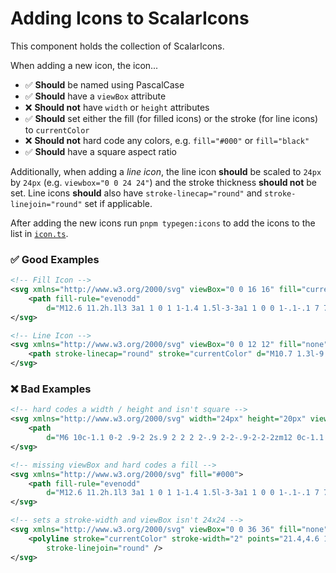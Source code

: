 # Adding Icons to ScalarIcons

This component holds the collection of ScalarIcons.

When adding a new icon, the icon...

- ✅ **Should** be named using PascalCase
- ✅ **Should** have a `viewBox` attribute
- ❌ **Should not** have `width` or `height` attributes
- ✅ **Should** set either the fill (for filled icons) or the stroke (for line icons) to `currentColor`
- ❌ **Should not** hard code any colors, e.g. `fill="#000"` or `fill="black"`
- ✅ **Should** have a square aspect ratio

Additionally, when adding a _line icon_, the line icon **should** be scaled to `24px` by `24px` (e.g. `viewbox="0 0 24 24"`) and the stroke thickness **should not** be set. Line icons **should** also have `stroke-linecap="round"` and `stroke-linejoin="round"` set if applicable.

After adding the new icons run `pnpm typegen:icons` to add the icons to the list in [`icon.ts`](./icons/icons.ts).

### ✅ Good Examples

```svg
<!-- Fill Icon -->
<svg xmlns="http://www.w3.org/2000/svg" viewBox="0 0 16 16" fill="currentColor">
    <path fill-rule="evenodd"
        d="M12.6 11.2h.1l3 3a1 1 0 1 1-1.4 1.5l-3-3a1 1 0 0 1-.1-.1 7 7 0 1 1 1.4-1.4zM7 12A5 5 0 1 0 7 2a5 5 0 0 0 0 10z" />
</svg>
```

```svg
<!-- Line Icon -->
<svg xmlns="http://www.w3.org/2000/svg" viewBox="0 0 12 12" fill="none">
    <path stroke-linecap="round" stroke="currentColor" d="M10.7 1.3l-9.4 9.4m0-9.4l9.4 9.4" />
</svg>
```

### ❌ Bad Examples

```svg
<!-- hard codes a width / height and isn't square -->
<svg xmlns="http://www.w3.org/2000/svg" width="24px" height="20px" viewBox="0 0 24 20" fill="currentColor">
    <path
        d="M6 10c-1.1 0-2 .9-2 2s.9 2 2 2 2-.9 2-2-.9-2-2-2zm12 0c-1.1 0-2 .9-2 2s.9 2 2 2 2-.9 2-2-.9-2-2-2zm-6 0c-1.1 0-2 .9-2 2s.9 2 2 2 2-.9 2-2-.9-2-2-2z" />
</svg>
```

```svg
<!-- missing viewBox and hard codes a fill -->
<svg xmlns="http://www.w3.org/2000/svg" fill="#000">
    <path fill-rule="evenodd"
        d="M12.6 11.2h.1l3 3a1 1 0 1 1-1.4 1.5l-3-3a1 1 0 0 1-.1-.1 7 7 0 1 1 1.4-1.4zM7 12A5 5 0 1 0 7 2a5 5 0 0 0 0 10z" />
</svg>
```

```svg
<!-- sets a stroke-width and viewBox isn't 24x24 -->
<svg xmlns="http://www.w3.org/2000/svg" viewBox="0 0 36 36" fill="none">
	<polyline stroke="currentColor" stroke-width="2" points="21.4,4.6 10.5,19.4 2.5,13" stroke-linecap="round"
		stroke-linejoin="round" />
</svg>
```

